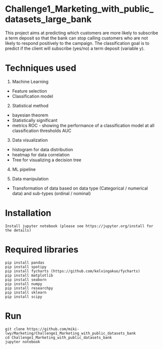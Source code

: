 # Challenge1_Marketing_with_public_datasets_large_bank
This project aims at predicting which customers are more likely to subscribe a term deposit so that the bank can stop calling customers who are not likely to respond positively to the campaign. 
The classification goal is to predict if the client will subscribe (yes/no) a term deposit (variable y).

# Techniques used
1) Machine Learning 
- Feature selection
- Classification model

2) Statistical method 
- bayesian theorem
- Statistically significant
- metrics
  ROC - showing the performance of a classification model at all classification thresholds
  AUC

3) Data visualization
- histogram for data distribution
- heatmap for data correlation
- Tree for visualizing a decision tree

4) ML pipeline

5) Data manipulation
- Transformation of data based on data type (Categorical / numerical data) and sub-types (ordinal / nominal)

# Installation
```
Install jupyter notebook (please see https://jupyter.org/install for the details)
```

# Required libraries
```
pip install pandas
pip install spotipy
pip install fycharts (https://github.com/kelvingakuo/fycharts)
pip install matplotlib
pip install seaborn
pip install numpy
pip install researchpy
pip install sklearn
pip install scipy
```
# Run
```
git clone https://github.com/miki-lwy/Marketing/Challenge1_Marketing_with_public_datasets_bank
cd Challenge1_Marketing_with_public_datasets_bank
jupyter notebook
```
